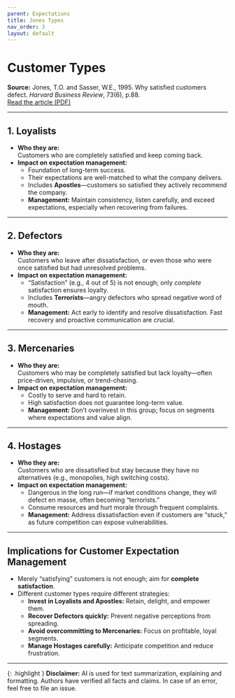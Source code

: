```yaml
---
parent: Expectations
title: Jones Types
nav_order: 3
layout: default
---
```


# Customer Types

**Source:** Jones, T.O. and Sasser, W.E., 1995. Why satisfied customers defect. _Harvard Business Review_, 73(6), p.88.  
[Read the article (PDF)](https://www.van-haaften.nl/images/documents/pdf/Why%20satisfied%20customers%20defect.pdf)

---

## 1. **Loyalists**

- **Who they are:**  
  Customers who are completely satisfied and keep coming back.
- **Impact on expectation management:**  
  - Foundation of long-term success.
  - Their expectations are well-matched to what the company delivers.
  - Includes **Apostles**—customers so satisfied they actively recommend the company.
  - **Management:** Maintain consistency, listen carefully, and exceed expectations, especially when recovering from failures.

---

## 2. **Defectors**

- **Who they are:**  
  Customers who leave after dissatisfaction, or even those who were once satisfied but had unresolved problems.
- **Impact on expectation management:**  
  - “Satisfaction” (e.g., 4 out of 5) is not enough; only _complete_ satisfaction ensures loyalty.
  - Includes **Terrorists**—angry defectors who spread negative word of mouth.
  - **Management:** Act early to identify and resolve dissatisfaction. Fast recovery and proactive communication are crucial.

---

## 3. **Mercenaries**

- **Who they are:**  
  Customers who may be completely satisfied but lack loyalty—often price-driven, impulsive, or trend-chasing.
- **Impact on expectation management:**  
  - Costly to serve and hard to retain.
  - High satisfaction does not guarantee long-term value.
  - **Management:** Don’t overinvest in this group; focus on segments where expectations and value align.

---

## 4. **Hostages**

- **Who they are:**  
  Customers who are dissatisfied but stay because they have no alternatives (e.g., monopolies, high switching costs).
- **Impact on expectation management:**  
  - Dangerous in the long run—if market conditions change, they will defect en masse, often becoming “terrorists.”
  - Consume resources and hurt morale through frequent complaints.
  - **Management:** Address dissatisfaction even if customers are “stuck,” as future competition can expose vulnerabilities.

---

## Implications for Customer Expectation Management

- Merely “satisfying” customers is not enough; aim for **complete satisfaction**.
- Different customer types require different strategies:
  - **Invest in Loyalists and Apostles:** Retain, delight, and empower them.
  - **Recover Defectors quickly:** Prevent negative perceptions from spreading.
  - **Avoid overcommitting to Mercenaries:** Focus on profitable, loyal segments.
  - **Manage Hostages carefully:** Anticipate competition and reduce frustration.

---

{: .highlight }
**Disclaimer:** AI is used for text summarization, explaining and formatting. Authors have verified all facts and claims. In case of an error, feel free to file an issue.
